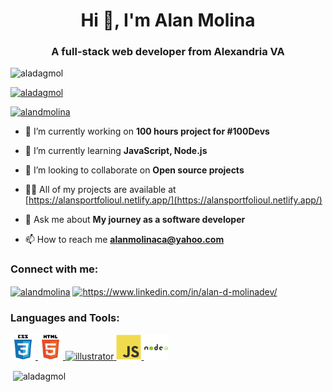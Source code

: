 <h1 align="center">Hi 👋, I'm Alan Molina</h1>
<h3 align="center">A full-stack web developer from Alexandria VA</h3>

<p align="left"> <img src="https://komarev.com/ghpvc/?username=aladagmol&label=Profile%20views&color=0e75b6&style=flat" alt="aladagmol" /> </p>

<p align="left"> <a href="https://github.com/ryo-ma/github-profile-trophy"><img src="https://github-profile-trophy.vercel.app/?username=aladagmol" alt="aladagmol" /></a> </p>

<p align="left"> <a href="https://twitter.com/alandmolina" target="blank"><img src="https://img.shields.io/twitter/follow/alandmolina?logo=twitter&style=for-the-badge" alt="alandmolina" /></a> </p>

- 🔭 I’m currently working on **100 hours project for #100Devs**

- 🌱 I’m currently learning **JavaScript, Node.js**

- 👯 I’m looking to collaborate on **Open source projects**

- 👨‍💻 All of my projects are available at [https://alansportfolioul.netlify.app/](https://alansportfolioul.netlify.app/)

- 💬 Ask me about **My journey as a software developer**

- 📫 How to reach me **alanmolinaca@yahoo.com**

<h3 align="left">Connect with me:</h3>
<p align="left">
<a href="https://twitter.com/alandmolina" target="blank"><img align="center" src="https://raw.githubusercontent.com/rahuldkjain/github-profile-readme-generator/master/src/images/icons/Social/twitter.svg" alt="alandmolina" height="30" width="40" /></a>
<a href="https://linkedin.com/in/https://www.linkedin.com/in/alan-d-molinadev/" target="blank"><img align="center" src="https://raw.githubusercontent.com/rahuldkjain/github-profile-readme-generator/master/src/images/icons/Social/linked-in-alt.svg" alt="https://www.linkedin.com/in/alan-d-molinadev/" height="30" width="40" /></a>
</p>

<h3 align="left">Languages and Tools:</h3>
<p align="left"> <a href="https://www.w3schools.com/css/" target="_blank" rel="noreferrer"> <img src="https://raw.githubusercontent.com/devicons/devicon/master/icons/css3/css3-original-wordmark.svg" alt="css3" width="40" height="40"/> </a> <a href="https://www.w3.org/html/" target="_blank" rel="noreferrer"> <img src="https://raw.githubusercontent.com/devicons/devicon/master/icons/html5/html5-original-wordmark.svg" alt="html5" width="40" height="40"/> </a> <a href="https://www.adobe.com/in/products/illustrator.html" target="_blank" rel="noreferrer"> <img src="https://www.vectorlogo.zone/logos/adobe_illustrator/adobe_illustrator-icon.svg" alt="illustrator" width="40" height="40"/> </a> <a href="https://developer.mozilla.org/en-US/docs/Web/JavaScript" target="_blank" rel="noreferrer"> <img src="https://raw.githubusercontent.com/devicons/devicon/master/icons/javascript/javascript-original.svg" alt="javascript" width="40" height="40"/> </a> <a href="https://nodejs.org" target="_blank" rel="noreferrer"> <img src="https://raw.githubusercontent.com/devicons/devicon/master/icons/nodejs/nodejs-original-wordmark.svg" alt="nodejs" width="40" height="40"/> </a> </p>

<p>&nbsp;<img align="center" src="https://github-readme-stats.vercel.app/api?username=aladagmol&show_icons=true&locale=en" alt="aladagmol" /></p>
